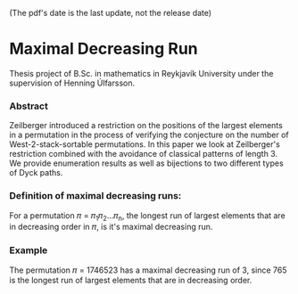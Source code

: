 (The pdf's date is the last update, not the release date)

# Maximal Decreasing Run

Thesis project of B.Sc. in mathematics in Reykjavík University under the supervision of Henning Úlfarsson.

### Abstract
Zeilberger introduced a restriction on the positions of the largest elements in a permutation in the process of verifying the conjecture on the number of West-2-stack-sortable permutations. In this paper we look at Zeilberger's restriction combined with the avoidance of classical patterns of length 3. We provide enumeration results as well as bijections to two different types of Dyck paths. 

### Definition of maximal decreasing runs:
For a permutation &#120587; = &#120587;<sub>1</sub>&#120587;<sub>2</sub>...&#120587;<sub>n</sub>, the longest run of largest elements that are in decreasing order in &#120587;, is it's maximal decreasing run.

### Example
The permutation &#120587; = 1746523 has a maximal decreasing run of 3, since 765 is the longest run of largest elements that are in decreasing order.

